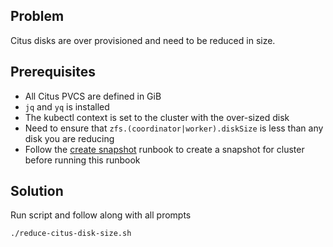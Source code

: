 ## Problem

Citus disks are over provisioned and need to be reduced in size.

## Prerequisites

- All Citus PVCS are defined in GiB
- `jq` and `yq` is installed
- The kubectl context is set to the cluster with the over-sized disk
- Need to ensure that `zfs.(coordinator|worker).diskSize` is less than any disk you are reducing
- Follow the [create snapshot](create-disk-snapshot-for-citus-cluster.md) runbook to create a snapshot for cluster before running this runbook

## Solution

Run script and follow along with all prompts

```bash
./reduce-citus-disk-size.sh
```
